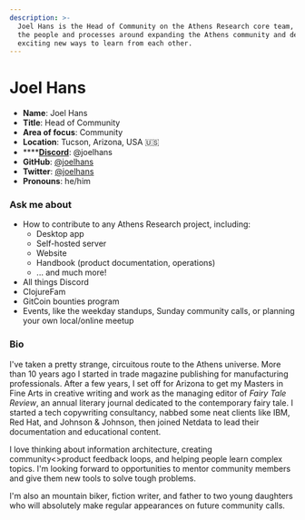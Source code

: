```yaml
---
description: >-
  Joel Hans is the Head of Community on the Athens Research core team, handling
  the people and processes around expanding the Athens community and developing
  exciting new ways to learn from each other.
---
```


# Joel Hans

* **Name**: Joel Hans
* **Title**: Head of Community
* **Area of focus**: Community
* **Location**: Tucson, Arizona, USA 🇺🇸
* \*\*\*\*[**Discord**](https://discord.gg/as9h8yHNfD): @joelhans
* **GitHub**: [@joelhans](https://github.com/joelhans/)
* **Twitter**: [@joelhans](https://twitter.com/joelhans)
* **Pronouns**: he/him

### Ask me about

* How to contribute to any Athens Research project, including:
  * Desktop app
  * Self-hosted server
  * Website
  * Handbook \(product documentation, operations\)
  * ... and much more!
* All things Discord
* ClojureFam
* GitCoin bounties program
* Events, like the weekday standups, Sunday community calls, or planning your own local/online meetup

### Bio

I've taken a pretty strange, circuitous route to the Athens universe. More than 10 years ago I started in trade magazine publishing for manufacturing professionals. After a few years, I set off for Arizona to get my Masters in Fine Arts in creative writing and work as the managing editor of _Fairy Tale Review_, an annual literary journal dedicated to the contemporary fairy tale. I started a tech copywriting consultancy, nabbed some neat clients like IBM, Red Hat, and Johnson & Johnson, then joined Netdata to lead their documentation and educational content.

I love thinking about information architecture, creating community&lt;&gt;product feedback loops, and helping people learn complex topics. I'm looking forward to opportunities to mentor community members and give them new tools to solve tough problems.

I'm also an mountain biker, fiction writer, and father to two young daughters who will absolutely make regular appearances on future community calls.

